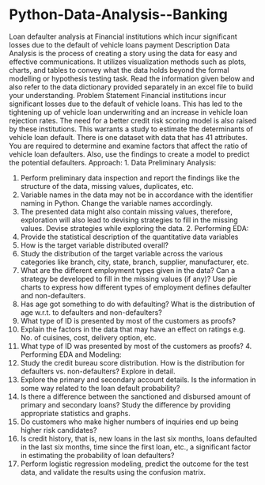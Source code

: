 # Python-Data-Analysis--Banking
Loan defaulter analysis at Financial institutions which incur significant losses due to the default of vehicle loans payment
Description Data Analysis is the process of creating a story using the data for easy and effective communications. It utilizes visualization methods such as plots, charts, and tables to convey what the data holds beyond the formal modelling or hypothesis testing task. Read the information given below and also refer to the data dictionary provided separately in an excel file to build your understanding. Problem Statement Financial institutions incur significant losses due to the default of vehicle loans. This has led to the tightening up of vehicle loan underwriting and an increase in vehicle loan rejection rates. The need for a better credit risk scoring model is also raised by these institutions. This warrants a study to estimate the determinants of vehicle loan default. There is one dataset with data that has 41 attributes. You are required to determine and examine factors that affect the ratio of vehicle loan defaulters. Also, use the findings to create a model to predict the potential defaulters. Approach: 1. Data Preliminary Analysis:
1. Perform preliminary data inspection and report the findings like the structure of the data, missing values, duplicates, etc.
2. Variable names in the data may not be in accordance with the identifier naming in Python. Change the variable names accordingly.
3. The presented data might also contain missing values, therefore, exploration will also lead to devising strategies to fill in the missing values. Devise strategies while exploring the data. 2. Performing EDA:
1. Provide the statistical description of the quantitative data variables
2. How is the target variable distributed overall?
3. Study the distribution of the target variable across the various categories like branch, city, state, branch, supplier, manufacturer, etc.
4. What are the different employment types given in the data? Can a strategy be developed to fill in the missing values (if any)? Use pie charts to express how different types of employment defines defaulter and non-defaulters.
5. Has age got something to do with defaulting? What is the distribution of age w.r.t. to defaulters and non-defaulters?
6. What type of ID is presented by most of the customers as proofs?
7. Explain the factors in the data that may have an effect on ratings e.g. No. of cuisines, cost, delivery option, etc.
3. What type of ID was presented by most of the customers as proofs? 4. Performing EDA and Modeling:
1. Study the credit bureau score distribution. How is the distribution for defaulters vs. non-defaulters? Explore in detail.
2. Explore the primary and secondary account details. Is the information in some way related to the loan default probability?
3. Is there a difference between the sanctioned and disbursed amount of primary and secondary loans? Study the difference by providing appropriate statistics and graphs.
4. Do customers who make higher numbers of inquiries end up being higher risk candidates?
5. Is credit history, that is, new loans in the last six months, loans defaulted in the last six months, time since the first loan, etc., a significant factor in estimating the probability of loan defaulters?
6. Perform logistic regression modeling, predict the outcome for the test data, and validate the results using the confusion matrix.
